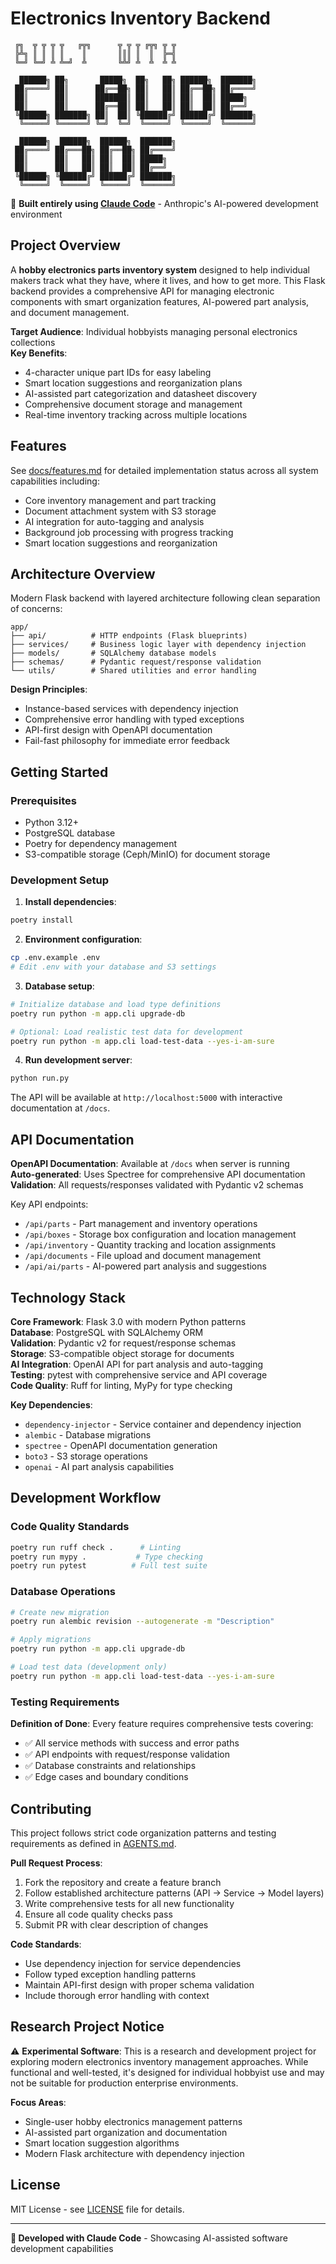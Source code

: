 # Electronics Inventory Backend

```
 ╔╗  ╦ ╦ ╦ ╦   ╔╦╗      ╦ ╦ ╦ ╔╦╗ ╦ ╦
 ╠╩╗ ║ ║ ║ ║    ║       ║║║ ║  ║  ╠═╣
 ╚═╝ ╚═╝ ╩ ╩═╝  ╩       ╚╩╝ ╩  ╩  ╩ ╩
 
  ██████╗ ██╗       █████╗  ██╗   ██╗ ██████╗  ███████╗
 ██╔════╝ ██║      ██╔══██╗ ██║   ██║ ██╔══██╗ ██╔════╝
 ██║      ██║      ███████║ ██║   ██║ ██║  ██║ █████╗  
 ██║      ██║      ██╔══██║ ██║   ██║ ██║  ██║ ██╔══╝  
 ╚██████╗ ███████╗ ██║  ██║ ╚██████╔╝ ██████╔╝ ███████╗
  ╚═════╝ ╚══════╝ ╚═╝  ╚═╝  ╚═════╝  ╚═════╝  ╚══════╝

  ██████╗  ██████╗  ██████╗  ███████╗
 ██╔════╝ ██╔═══██╗ ██╔══██╗ ██╔════╝
 ██║      ██║   ██║ ██║  ██║ █████╗  
 ██║      ██║   ██║ ██║  ██║ ██╔══╝  
 ╚██████╗ ╚██████╔╝ ██████╔╝ ███████╗
  ╚═════╝  ╚═════╝  ╚═════╝  ╚══════╝
```

🔧 **Built entirely using [Claude Code](https://claude.ai/code)** - Anthropic's AI-powered development environment

## Project Overview

A **hobby electronics parts inventory system** designed to help individual makers track what they have, where it lives, and how to get more. This Flask backend provides a comprehensive API for managing electronic components with smart organization features, AI-powered part analysis, and document management.

**Target Audience**: Individual hobbyists managing personal electronics collections  
**Key Benefits**: 
- 4-character unique part IDs for easy labeling
- Smart location suggestions and reorganization plans  
- AI-assisted part categorization and datasheet discovery
- Comprehensive document storage and management
- Real-time inventory tracking across multiple locations

## Features

See [docs/features.md](docs/features.md) for detailed implementation status across all system capabilities including:
- Core inventory management and part tracking
- Document attachment system with S3 storage
- AI integration for auto-tagging and analysis
- Background job processing with progress tracking
- Smart location suggestions and reorganization

## Architecture Overview

Modern Flask backend with layered architecture following clean separation of concerns:

```
app/
├── api/          # HTTP endpoints (Flask blueprints)
├── services/     # Business logic layer with dependency injection
├── models/       # SQLAlchemy database models
├── schemas/      # Pydantic request/response validation
└── utils/        # Shared utilities and error handling
```

**Design Principles**:
- Instance-based services with dependency injection
- Comprehensive error handling with typed exceptions
- API-first design with OpenAPI documentation
- Fail-fast philosophy for immediate error feedback

## Getting Started

### Prerequisites
- Python 3.12+
- PostgreSQL database
- Poetry for dependency management
- S3-compatible storage (Ceph/MinIO) for document storage

### Development Setup

1. **Install dependencies**:
```bash
poetry install
```

2. **Environment configuration**:
```bash
cp .env.example .env
# Edit .env with your database and S3 settings
```

3. **Database setup**:
```bash
# Initialize database and load type definitions
poetry run python -m app.cli upgrade-db

# Optional: Load realistic test data for development
poetry run python -m app.cli load-test-data --yes-i-am-sure
```

4. **Run development server**:
```bash
python run.py
```

The API will be available at `http://localhost:5000` with interactive documentation at `/docs`.

## API Documentation

**OpenAPI Documentation**: Available at `/docs` when server is running  
**Auto-generated**: Uses Spectree for comprehensive API documentation  
**Validation**: All requests/responses validated with Pydantic v2 schemas

Key API endpoints:
- `/api/parts` - Part management and inventory operations
- `/api/boxes` - Storage box configuration and location management  
- `/api/inventory` - Quantity tracking and location assignments
- `/api/documents` - File upload and document management
- `/api/ai/parts` - AI-powered part analysis and suggestions

## Technology Stack

**Core Framework**: Flask 3.0 with modern Python patterns  
**Database**: PostgreSQL with SQLAlchemy ORM  
**Validation**: Pydantic v2 for request/response schemas  
**Storage**: S3-compatible object storage for documents  
**AI Integration**: OpenAI API for part analysis and auto-tagging  
**Testing**: pytest with comprehensive service and API coverage  
**Code Quality**: Ruff for linting, MyPy for type checking

**Key Dependencies**:
- `dependency-injector` - Service container and dependency injection
- `alembic` - Database migrations
- `spectree` - OpenAPI documentation generation
- `boto3` - S3 storage operations
- `openai` - AI part analysis capabilities

## Development Workflow

### Code Quality Standards
```bash
poetry run ruff check .      # Linting
poetry run mypy .           # Type checking  
poetry run pytest          # Full test suite
```

### Database Operations
```bash
# Create new migration
poetry run alembic revision --autogenerate -m "Description"

# Apply migrations
poetry run python -m app.cli upgrade-db

# Load test data (development only)
poetry run python -m app.cli load-test-data --yes-i-am-sure
```

### Testing Requirements
**Definition of Done**: Every feature requires comprehensive tests covering:
- ✅ All service methods with success and error paths
- ✅ API endpoints with request/response validation
- ✅ Database constraints and relationships
- ✅ Edge cases and boundary conditions

## Contributing

This project follows strict code organization patterns and testing requirements as defined in [AGENTS.md](AGENTS.md).

**Pull Request Process**:
1. Fork the repository and create a feature branch
2. Follow established architecture patterns (API → Service → Model layers)
3. Write comprehensive tests for all new functionality
4. Ensure all code quality checks pass
5. Submit PR with clear description of changes

**Code Standards**:
- Use dependency injection for service dependencies
- Follow typed exception handling patterns
- Maintain API-first design with proper schema validation
- Include thorough error handling with context

## Research Project Notice

⚠️ **Experimental Software**: This is a research and development project for exploring modern electronics inventory management approaches. While functional and well-tested, it's designed for individual hobbyist use and may not be suitable for production enterprise environments.

**Focus Areas**:
- Single-user hobby electronics management patterns
- AI-assisted part organization and documentation
- Smart location suggestion algorithms  
- Modern Flask architecture with dependency injection

## License

MIT License - see [LICENSE](LICENSE) file for details.

---

**🚀 Developed with Claude Code** - Showcasing AI-assisted software development capabilities